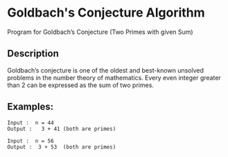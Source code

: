 # Goldbach's Conjecture Algorithm
Program for Goldbach’s Conjecture (Two Primes with given Sum)
## Description
Goldbach’s conjecture is one of the oldest and best-known unsolved problems in the number theory of mathematics. Every even integer greater than 2 can be expressed as the sum of two primes.
## Examples:  
 ```
 Input :  n = 44
Output :   3 + 41 (both are primes)

Input :  n = 56
Output :  3 + 53  (both are primes) 

  ```
